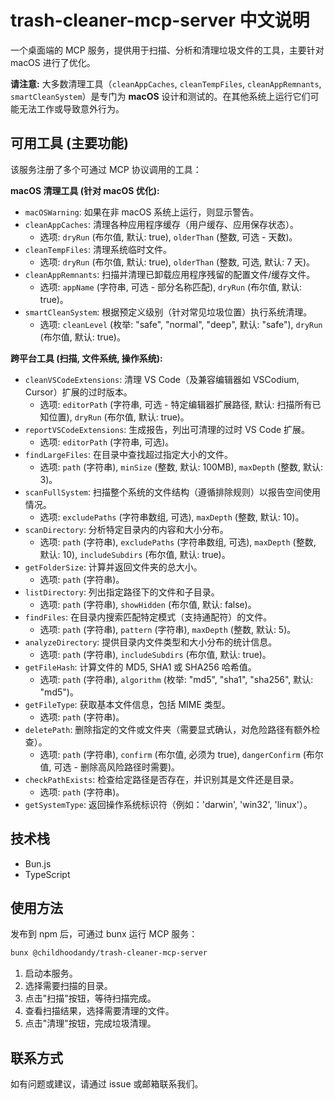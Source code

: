 # trash-cleaner-mcp-server 中文说明

一个桌面端的 MCP 服务，提供用于扫描、分析和清理垃圾文件的工具，主要针对 macOS 进行了优化。

**请注意:** 大多数清理工具（`cleanAppCaches`, `cleanTempFiles`, `cleanAppRemnants`, `smartCleanSystem`）是专门为 **macOS** 设计和测试的。在其他系统上运行它们可能无法工作或导致意外行为。

## 可用工具 (主要功能)

该服务注册了多个可通过 MCP 协议调用的工具：

**macOS 清理工具 (针对 macOS 优化):**
*   `macOSWarning`: 如果在非 macOS 系统上运行，则显示警告。
*   `cleanAppCaches`: 清理各种应用程序缓存（用户缓存、应用保存状态）。
    *   选项: `dryRun` (布尔值, 默认: true), `olderThan` (整数, 可选 - 天数)。
*   `cleanTempFiles`: 清理系统临时文件。
    *   选项: `dryRun` (布尔值, 默认: true), `olderThan` (整数, 可选, 默认: 7 天)。
*   `cleanAppRemnants`: 扫描并清理已卸载应用程序残留的配置文件/缓存文件。
    *   选项: `appName` (字符串, 可选 - 部分名称匹配), `dryRun` (布尔值, 默认: true)。
*   `smartCleanSystem`: 根据预定义级别（针对常见垃圾位置）执行系统清理。
    *   选项: `cleanLevel` (枚举: "safe", "normal", "deep", 默认: "safe"), `dryRun` (布尔值, 默认: true)。

**跨平台工具 (扫描, 文件系统, 操作系统):**
*   `cleanVSCodeExtensions`: 清理 VS Code（及兼容编辑器如 VSCodium, Cursor）扩展的过时版本。
    *   选项: `editorPath` (字符串, 可选 - 特定编辑器扩展路径, 默认: 扫描所有已知位置), `dryRun` (布尔值, 默认: true)。
*   `reportVSCodeExtensions`: 生成报告，列出可清理的过时 VS Code 扩展。
    *   选项: `editorPath` (字符串, 可选)。
*   `findLargeFiles`: 在目录中查找超过指定大小的文件。
    *   选项: `path` (字符串), `minSize` (整数, 默认: 100MB), `maxDepth` (整数, 默认: 3)。
*   `scanFullSystem`: 扫描整个系统的文件结构（遵循排除规则）以报告空间使用情况。
    *   选项: `excludePaths` (字符串数组, 可选), `maxDepth` (整数, 默认: 10)。
*   `scanDirectory`: 分析特定目录内的内容和大小分布。
    *   选项: `path` (字符串), `excludePaths` (字符串数组, 可选), `maxDepth` (整数, 默认: 10), `includeSubdirs` (布尔值, 默认: true)。
*   `getFolderSize`: 计算并返回文件夹的总大小。
    *   选项: `path` (字符串)。
*   `listDirectory`: 列出指定路径下的文件和子目录。
    *   选项: `path` (字符串), `showHidden` (布尔值, 默认: false)。
*   `findFiles`: 在目录内搜索匹配特定模式（支持通配符）的文件。
    *   选项: `path` (字符串), `pattern` (字符串), `maxDepth` (整数, 默认: 5)。
*   `analyzeDirectory`: 提供目录内文件类型和大小分布的统计信息。
    *   选项: `path` (字符串), `includeSubdirs` (布尔值, 默认: true)。
*   `getFileHash`: 计算文件的 MD5, SHA1 或 SHA256 哈希值。
    *   选项: `path` (字符串), `algorithm` (枚举: "md5", "sha1", "sha256", 默认: "md5")。
*   `getFileType`: 获取基本文件信息，包括 MIME 类型。
    *   选项: `path` (字符串)。
*   `deletePath`: 删除指定的文件或文件夹（需要显式确认，对危险路径有额外检查）。
    *   选项: `path` (字符串), `confirm` (布尔值, 必须为 true), `dangerConfirm` (布尔值, 可选 - 删除高风险路径时需要)。
*   `checkPathExists`: 检查给定路径是否存在，并识别其是文件还是目录。
    *   选项: `path` (字符串)。
*   `getSystemType`: 返回操作系统标识符（例如：'darwin', 'win32', 'linux'）。

## 技术栈
- Bun.js
- TypeScript

## 使用方法
发布到 npm 后，可通过 bunx 运行 MCP 服务：

```sh
bunx @childhoodandy/trash-cleaner-mcp-server
```

1. 启动本服务。
2. 选择需要扫描的目录。
3. 点击"扫描"按钮，等待扫描完成。
4. 查看扫描结果，选择需要清理的文件。
5. 点击"清理"按钮，完成垃圾清理。

## 联系方式
如有问题或建议，请通过 issue 或邮箱联系我们。 